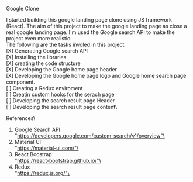 Google Clone 

I started building this google landing page clone using JS framework (React).
The aim of this project to make the google landing page as close a real google landing page. 
I'm used the Google search API to make the project even more realistic. \
The following are the tasks involed in this project.\
[X] Generating Google search API\
[X] Installing the libraries\
[X] creating the code structure\
[X] Developing the Google home page header\
[X] Developing the Google home page logo and Google home search page component.\
[ ] Creating a Redux enviroment\
[ ] Creatin custom hooks for the serach page\
[ ] Developing the search result page Header\
[ ] Developing the search result page content\


References\

1) Google Search API\
"https://developers.google.com/custom-search/v1/overview"\
2) Material UI\
"https://material-ui.com/"\
3) React Boostrap\
"https://react-bootstrap.github.io/"\
4) Redux\
"https://redux.js.org/"\
